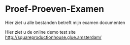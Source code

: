 # Proef-Proeven-Examen
Hier ziet u alle bestanden betreft mijn examen documenten 


Hier ziet u de online demo test site 
http://squareproductionhouse.glue.amsterdam/
